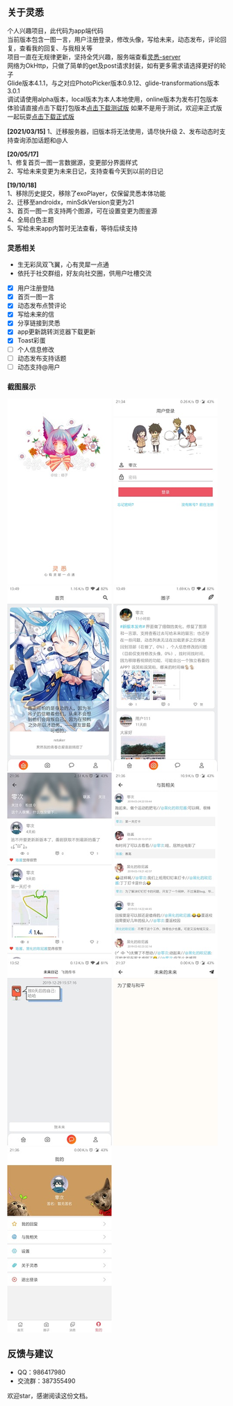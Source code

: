 ## 关于灵悉  
  
个人兴趣项目，此代码为app端代码  
当前版本包含一图一言，用户注册登录，修改头像，写给未来，动态发布，评论回复，查看我的回复、与我相关等  
项目一直在无规律更新，坚持全凭兴趣，服务端查看[灵悉-server](https://github.com/happycao/lingxi-server)  
网络为OkHttp，只做了简单的get及post请求封装，如有更多需求请选择更好的轮子  
Glide版本4.1.1，与之对应PhotoPicker版本0.9.12、glide-transformations版本3.0.1  
调试请使用alpha版本，local版本为本人本地使用，online版本为发布打包版本  
体验请直接点击下载打包版本[点击下载测试版](http://42.192.229.55/download/lingxi-test.apk)
如果不是用于测试，欢迎来正式版一起玩耍[点击下载正式版](http://42.192.229.55/download/lingxi.apk)

**[2021/03/15]**
1、迁移服务器，旧版本将无法使用，请尽快升级
2、发布动态时支持查询添加话题和@人

**[20/05/17]**  
1、修复首页一图一言数据源，变更部分界面样式  
2、写给未来变更为未来日记，支持查看今天到以前的日记  
  
**[19/10/18]**  
1、移除历史提交，移除了exoPlayer，仅保留灵悉本体功能  
2、迁移至androidx，minSdkVersion变更为21  
3、首页一图一言支持两个图源，可在设置变更为图鉴源  
4、全局白色主题  
5、写给未来app内暂时无法查看，等待后续支持  
  
### 灵悉相关
  
- 生无彩凤双飞翼，心有灵犀一点通  
- 依托于社交群组，好友向社交圈，供用户吐槽交流  
- [x] 用户注册登陆  
- [x] 首页一图一言  
- [x] 动态发布点赞评论  
- [x] 写给未来的信  
- [x] 分享链接到灵悉  
- [x] app更新跳转浏览器下载更新  
- [x] Toast彩蛋  
- [ ] 个人信息修改  
- [ ] 动态发布支持话题  
- [ ] 动态支持@用户  
  
### 截图展示  
![欢迎页](screenshot/Screenshot_welcome.jpg)
![登录页](screenshot/Screenshot_login.jpg)
![主页](screenshot/Screenshot_home.jpg)
![动态页](screenshot/Screenshot_feed.jpg)
![用户页](screenshot/Screenshot_user.jpg)
![与我相关页](screenshot/Screenshot_relevant.jpg)
![消息](screenshot/Screenshot_message.jpg)
![发布页](screenshot/Screenshot_publish.jpg)
![我的页](screenshot/Screenshot_mine.jpg)
  
## 反馈与建议
- QQ：986417980  
- 交流群：387355490  
  
欢迎star，感谢阅读这份文档。  